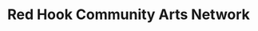 ---
title: "Red Hook Community Arts Network"
url: /red-hook/red-hook-community-arts-network/
shop: art
---